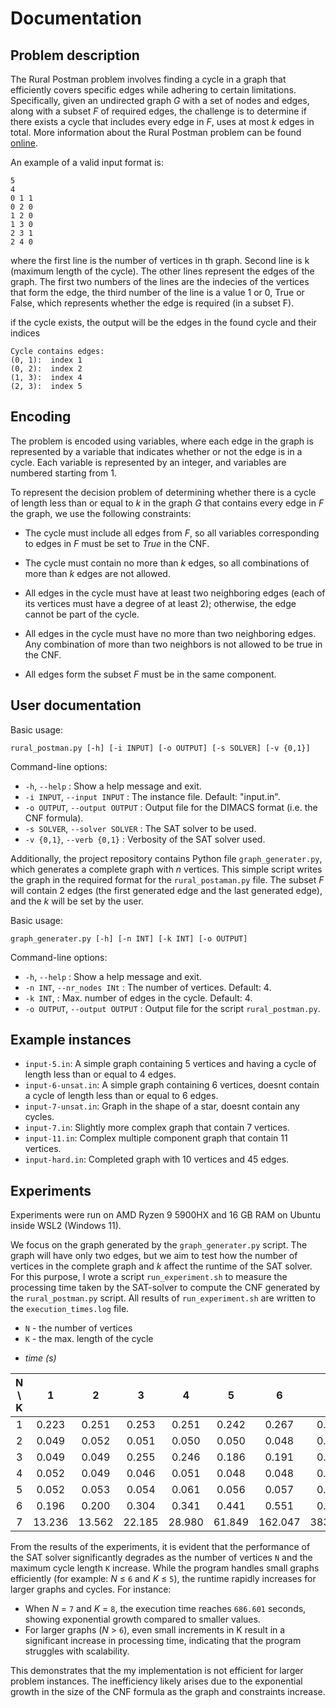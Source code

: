 # Documentation

## Problem description

The Rural Postman problem involves finding a cycle in a graph that efficiently covers specific edges while adhering to certain limitations. 
Specifically, given an undirected graph $G$ with a set of nodes and edges, along with a subset $F$ of required edges, the challenge is to determine 
if there exists a cycle that includes every edge in $F$, uses at most $k$ edges in total. More information about the Rural Postman problem can be found [online](https://en.wikipedia.org/wiki/Chinese_postman_problem).

An example of a valid input format is:

```
5
4
0 1 1
0 2 0
1 2 0
1 3 0
2 3 1
2 4 0
```

where the first line is the number of vertices in th graph. Second line is k (maximum length of the cycle). 
The other lines represent the edges of the graph. The first two numbers of the lines are the indecies of the vertices 
that form the edge, the third number of the line is a value 1 or 0, True or False, which represents whether the edge is required (in a subset F).

if the cycle exists, the output will be the edges in the found cycle and their indices

```
Cycle contains edges:
(0, 1):  index 1
(0, 2):  index 2
(1, 3):  index 4
(2, 3):  index 5
```

## Encoding
The problem is encoded using variables, where each edge in the graph is represented by a variable that indicates whether or not the edge is in a cycle. Each variable is represented by an integer, and variables are numbered starting from 1.

To represent the decision problem of determining whether there is a cycle of length less than or equal to $k$ in the graph $G$ that contains every edge in $F$ the graph, we use the following constraints:

- The cycle must include all edges from $F$, so all variables corresponding to edges in $F$ must be set to $True$ in the CNF.

- The cycle must contain no more than $k$ edges, so all combinations of more than $k$ edges are not allowed.

- All edges in the cycle must have at least two neighboring edges (each of its vertices must have a degree of at least 2); otherwise, the edge cannot be part of the cycle.

- All edges in the cycle must have no more than two neighboring edges. Any combination of more than two neighbors is not allowed to be true in the CNF.

- All edges form the subset $F$ must be in the same component.


## User documentation

Basic usage: 
```
rural_postman.py [-h] [-i INPUT] [-o OUTPUT] [-s SOLVER] [-v {0,1}]
```

Command-line options:

* `-h`, `--help` : Show a help message and exit.
* `-i INPUT`, `--input INPUT` : The instance file. Default: "input.in".
* `-o OUTPUT`, `--output OUTPUT` : Output file for the DIMACS format (i.e. the CNF formula).
* `-s SOLVER`, `--solver SOLVER` : The SAT solver to be used.
*  `-v {0,1}`, `--verb {0,1}` :  Verbosity of the SAT solver used.


Additionally, the project repository contains Python file `graph_generater.py`, which generates a complete graph with $n$ vertices. This simple script writes the graph in the required format for the `rural_postaman.py` file. The subset $F$ will contain 2 edges (the first generated edge and the last generated edge), and the $k$ will be set by the user.

Basic usage: 
```
graph_generater.py [-h] [-n INT] [-k INT] [-o OUTPUT]
```

Command-line options:

* `-h`, `--help` : Show a help message and exit.
* `-n INT`, `--nr_nodes INt` : The number of vertices. Default: 4.
* `-k INT`, : Max. number of edges in the cycle. Default: 4.
* `-o OUTPUT`, `--output OUTPUT` : Output file for the script `rural_postman.py`.

## Example instances

* `input-5.in`: A simple graph containing 5 vertices and having a cycle of length less than or equal to 4 edges.
* `input-6-unsat.in`: A simple graph containing 6 vertices, doesnt contain a cycle of length less than or equal to 6 edges.
* `input-7-unsat.in`: Graph in the shape of a star, doesnt contain any cycles. 
* `input-7.in`: Slightly more complex graph that contain 7 vertices.
* `input-11.in`: Complex multiple component graph that contain 11 vertices. 
* `input-hard.in`: Completed graph with 10 vertices and 45 edges.

## Experiments

Experiments were run on AMD Ryzen 9 5900HX and 16 GB RAM on Ubuntu inside WSL2 (Windows 11).

We focus on the graph generated by the `graph_generater.py` script. The graph will have only two edges, but we aim to test how the number of vertices in the complete graph and $k$ affect the runtime of the SAT solver. For this purpose, I wrote a script `run_experiment.sh` to measure the processing time taken by the SAT-solver to compute the CNF generated by the `rural_postman.py` script. All results of `run_experiment.sh` are written to the `execution_times.log` file.


* `N` - the number of vertices
* `K` - the max. length of the cycle
- *time (s)* 

| N \ K |   1    |   2    |   3    |   4    |   5    |    6    |    7    |    8    |
| :---: | :----: | :----: | :----: | :----: | :----: | :-----: | :-----: | :-----: |
|   1   |  0.223 |  0.251 |  0.253 |  0.251 |  0.242 |  0.267  |  0.232  |  0.234  |
|   2   |  0.049 |  0.052 |  0.051 |  0.050 |  0.050 |  0.048  |  0.047  |  0.047  |
|   3   |  0.049 |  0.049 |  0.255 |  0.246 |  0.186 |  0.191  |  0.181  |  0.181  |
|   4   |  0.052 |  0.049 |  0.046 |  0.051 |  0.048 |  0.048  |  0.051  |  0.051  |
|   5   |  0.052 |  0.053 |  0.054 |  0.061 |  0.056 |  0.057  |  0.053  |  0.054  |
|   6   |  0.196 |  0.200 |  0.304 |  0.341 |  0.441 |  0.551  |  0.576  |  0.454  |
|   7   | 13.236 | 13.562 | 22.185 | 28.980 | 61.849 | 162.047 | 383.051 | 686.601 |


From the results of the experiments, it is evident that the performance of the SAT solver significantly degrades as the number of vertices `N` and the maximum cycle length `K` increase. While the program handles small graphs efficiently (for example: $N$ $\leq$ `6` and $K$ $\leq$ `5`), the runtime rapidly increases for larger graphs and cycles. For instance:
 - When $N$ = `7` and $K$ = `8`, the execution time reaches `686.601` seconds, showing exponential growth compared to smaller values.
 - For larger graphs ($N$ > `6`), even small increments in K result in a significant increase in processing time, indicating that the program struggles with scalability. 

This demonstrates that the my implementation is not efficient for larger problem instances. The inefficiency likely arises due to the exponential growth in the size of the CNF formula as the graph and constraints increase.
